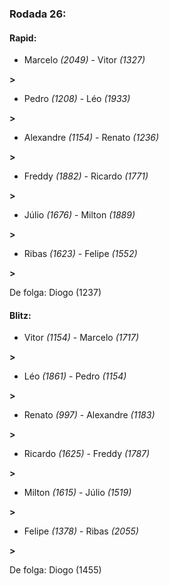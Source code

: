 ### Rodada 26:

#### Rapid:

* Marcelo *(2049)*     -     Vitor *(1327)*

 **>** 
* Pedro *(1208)*     -     Léo *(1933)*

 **>** 
* Alexandre *(1154)*     -     Renato *(1236)*

 **>** 
* Freddy *(1882)*     -     Ricardo *(1771)*

 **>** 
* Júlio *(1676)*     -     Milton *(1889)*

 **>** 
* Ribas *(1623)*     -     Felipe *(1552)*

 **>** 

De folga: Diogo (1237)

#### Blitz:

* Vitor *(1154)*     -     Marcelo *(1717)*

 **>** 
* Léo *(1861)*     -     Pedro *(1154)*

 **>** 
* Renato *(997)*     -     Alexandre *(1183)*

 **>** 
* Ricardo *(1625)*     -     Freddy *(1787)*

 **>** 
* Milton *(1615)*     -     Júlio *(1519)*

 **>** 
* Felipe *(1378)*     -     Ribas *(2055)*

 **>** 

De folga: Diogo (1455)

